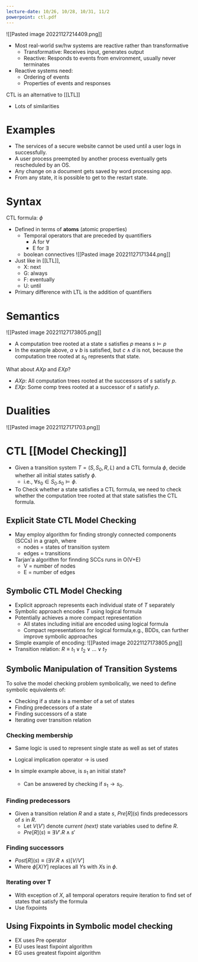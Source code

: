 ```yaml
---
lecture-date: 10/26, 10/28, 10/31, 11/2
powerpoint: ctl.pdf
---
```

![[Pasted image 20221127214409.png]]
- Most real-world sw/hw systems are reactive rather than transformative
	- Transformative: Receives input, generates output
	- Reactive: Responds to events from environment, usually never terminates
- Reactive systems need:
	- Ordering of events
	- Properties of events and responses

CTL is an alternative to [[LTL]]
- Lots of similarities

# Examples
- The services of a secure website cannot be used until a user logs in successfully.
- A user process preempted by another process eventually gets rescheduled by an OS.
- Any change on a document gets saved by word processing app.
- From any state, it is possible to get to the restart state.

# Syntax
CTL formula: $\phi$ 
- Defined in terms of **atoms** (atomic properties)
	- Temporal operators that are preceded by quantifiers
		- A for $\forall$ 
		- E for $\exists$ 
	- boolean connectives
![[Pasted image 20221127171344.png]]
- Just like in [[LTL]], 
	- X: next
	- G: always
	- F: eventually
	- U: until
- Primary difference with LTL is the addition of quantifiers

# Semantics
![[Pasted image 20221127173805.png]]

- A computation tree rooted at a state *s* satisfies *p* means $s \models p$
- In the example above, $a \lor b$ is satisfied, but $c \land d$ is not, because the computation tree rooted at $s_0$ represents that state.

What about $AXp$ and $EXp$?
- $AXp$: All computation trees rooted at the successors of $s$ satisfy $p$.
- $EXp$: Some comp trees rooted at a successor of $s$ satisfy $p$.


# Dualities
![[Pasted image 20221127171703.png]]

# CTL [[Model Checking]]
- Given a transition system $T=(S,S_0,R,L)$ and a CTL formula $\phi$, decide whether all initial states satisfy $\phi$.
	- i.e., $\forall s_0 \in S_0.s_0 \models \phi$.
- To Check whether a state satisfies a CTL formula, we need to check whether the computation tree rooted at that state satisfies the CTL formula.

## Explicit State CTL Model Checking
- May employ algorithm for finding strongly connected components (SCCs) in a graph, where
	- nodes = states of transition system
	- edges = transitions
- Tarjan'a algorithm for finnding SCCs runs in O(V+E)
	- V = number of nodes
	- E = number of edges

## Symbolic CTL Model Checking
- Explicit approach represents each individual state of $T$ separately  
- Symbolic approach encodes $T$ using logical formula
- Potentially achieves a more compact representation
	- All states including initial are encoded using logical formula
	- Compact representations for logical formula,e.g., BDDs, can further improve symbolic approaches
- Simple example of encoding:
![[Pasted image 20221127173805.png]]
- Transition relation: $R \equiv t_1 \lor t_2 \lor ... \lor t_7$ 

## Symbolic Manipulation of Transition Systems
To solve the model checking problem symbolically, we need to define symbolic equivalents of:
- Checking if a state is a member of a set of states
- Finding predecessors of a state
- Finding successors of a state
- Iterating over transition relation

### Checking membership
- Same logic is used to represent single state as well as set of states
- Logical implication operator $\rightarrow$ is used

- In simple example above, is $s_1$ an initial state?
	- Can be answered by checking if $s_1 \rightarrow s_0$.

### Finding predecessors
- Given a transition relation $R$ and a state $s$, $Pre[R](s)$ finds predecessors of $s$ in $R$.
	- Let $V(V')$ denote *current (next)* state variables used to define $R$.
	- $Pre[R](s) \equiv \exists V'.R \land s'$

### Finding successors
- $Post[R](s) \equiv (\exists V.R \land s)[V/V']$
- Where $\phi[X/Y]$ replaces all $Y$s with $X$s in $\phi$.

### Iterating over T
- With exception of *X*, all temporal operators require iteration to find set of states that satisfy the formula
- Use fixpoints


## Using Fixpoints in Symbolic model checking
- EX uses Pre operator
- EU uses least fixpoint algorithm
- EG uses greatest fixpoint algorithm

